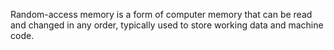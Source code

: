 Random-access memory is a form of computer memory that can be read and changed in any order, typically used to store working data and machine code.